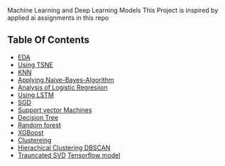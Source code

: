 Machine Learning and Deep Learning Models
This Project is inspired by applied ai assignments in this repo 
## Table Of Contents
 * [EDA](https://github.com/geekylax/Amazon_fine_food_review_solutions/blob/master/EDA.ipynb)
 * [Using TSNE](https://github.com/geekylax/Amazon_fine_food_review_solutions/blob/master/02_Amazon_Fine_Food_Reviews_Analysis_TSNE.ipynb)
 * [KNN](https://github.com/geekylax/Amazon_fine_food_review_solutions/blob/master/03_Amazon_Fine_Food_Reviews_Analysis_KNN.ipynb)
 * [Applying Naive-Bayes-Algorithm](https://github.com/geekylax/Amazon_fine_food_review_solutions/blob/master/04_Amazon_Fine_Food_Reviews_Analysis_NaiveBayes.ipynb)
* [Analysis of Logistic Regresiion](https://github.com/geekylax/Amazon_fine_food_review_solutions/blob/master/05_Amazon_Fine_Food_Reviews_Analysis_Logistic_Regression.ipynb)
* [Using LSTM ](https://github.com/geekylax/Amazon_fine_food_review_solutions/blob/master/05_Amazon_Fine_Food_Reviews_Analysis_LSTM.ipynb)
* [SGD](https://github.com/geekylax/Amazon_fine_food_review_solutions/blob/master/06_Implement_SGD.ipynb)
* [Support vector Machines](https://github.com/geekylax/Amazon_fine_food_review_solutions/blob/master/07_Amazon_Fine_Food_Reviews_Analysis_Support_Vector_Machines_.ipynb)
* [Decision Tree](https://github.com/geekylax/Amazon_fine_food_review_solutions/blob/master/08_Amazon_Fine_Food_Reviews_Analysis_Decision_Trees.ipynb)
* [Random forest](https://github.com/geekylax/Amazon_fine_food_review_solutions/blob/master/09_Amazon_Fine_Food_Reviews_Analysis_RF_New_26_Feb.ipynb)
* [XGBoost](https://github.com/geekylax/Amazon_fine_food_review_solutions/blob/master/09_Amazon_Fine_Food_Reviews_Analysis_XGBoost.ipynb)
* [Clustereing](https://github.com/geekylax/Amazon_fine_food_review_solutions/blob/master/10_Amazon_Fine_Food_Reviews_Analysis_Clustering_Kmeans.ipynb)
* [Hierachical Clustering DBSCAN](https://github.com/geekylax/Amazon_fine_food_review_solutions/blob/master/10_Amazon_Fine_Food_Reviews_Analysis_Hierarchical_clustering_%26_DBSCAN.ipynb)
* [Trauncated SVD](https://github.com/geekylax/Amazon_fine_food_review_solutions/blob/master/11_Amazon_Fine_Food_Reviews_Analysis_Truncated_SVD.ipynb)
[Tensorflow model](https://github.com/geekylax/Amazon_fine_food_review_solutions/blob/master/Different_Architectures_Using_Tensorflow.ipynb)
  

